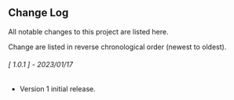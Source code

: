 ## Change Log

All notable changes to this project are listed here.  

Change are listed in reverse chronological order (newest to oldest).  

<span class="changelog">

###### [ 1.0.1 ] - 2023/01/17

  * Version 1 initial release.

</span>